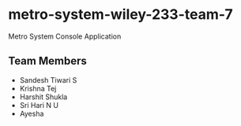 # metro-system-wiley-233-team-7
Metro System Console Application

## Team Members
- Sandesh Tiwari S
- Krishna Tej
- Harshit Shukla
- Sri Hari N U
- Ayesha 
